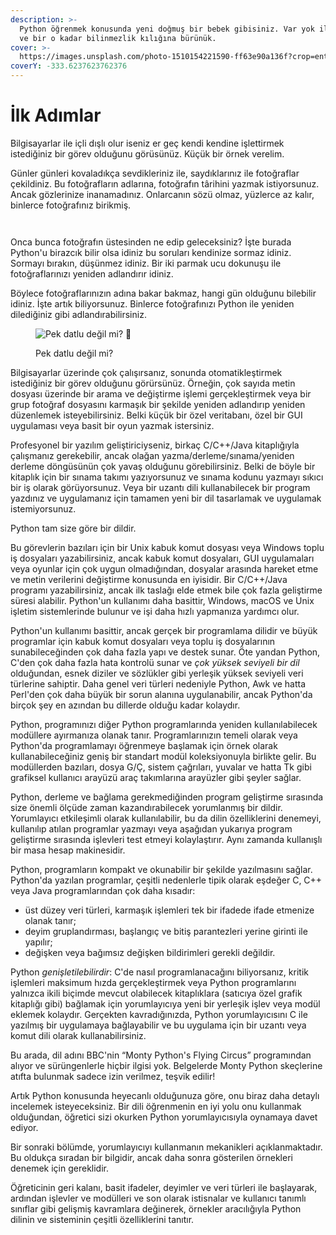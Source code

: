 ```yaml
---
description: >-
  Python öğrenmek konusunda yeni doğmuş bir bebek gibisiniz. Var yok ilgi çekici
  ve bir o kadar bilinmezlik kılığına bürünük.
cover: >-
  https://images.unsplash.com/photo-1510154221590-ff63e90a136f?crop=entropy&cs=tinysrgb&fm=jpg&ixid=MnwxOTcwMjR8MHwxfHNlYXJjaHwyfHxiYWJ5fGVufDB8fHx8MTY2Nzk2NDUzMw&ixlib=rb-4.0.3&q=80
coverY: -333.6237623762376
---
```


# İlk Adımlar

Bilgisayarlar ile içli dışlı olur iseniz er geç kendi kendine işlettirmek istediğiniz bir görev olduğunu görüsünüz. Küçük bir örnek verelim.&#x20;

Günler günleri kovaladıkça sevdikleriniz ile, saydıklarınız ile fotoğraflar çekildiniz. Bu fotoğrafların adlarına, fotoğrafın târihini yazmak istiyorsunuz. Ancak gözlerinize inanamadınız. Onlarcanın sözü olmaz, yüzlerce az kalır, binlerce fotoğrafınız birikmiş.

<div align="center">

<figure><img src="https://images.unsplash.com/photo-1533158307587-828f0a76ef46?crop=entropy&#x26;cs=tinysrgb&#x26;fm=jpg&#x26;ixid=MnwxOTcwMjR8MHwxfHNlYXJjaHw1fHxwaG90b2dyYXBoc3xlbnwwfHx8fDE2Njc5NjQzODg&#x26;ixlib=rb-4.0.3&#x26;q=80" alt=""><figcaption></figcaption></figure>

 

<figure><img src="https://images.unsplash.com/photo-1613151096599-b234757eb4d2?crop=entropy&#x26;cs=tinysrgb&#x26;fm=jpg&#x26;ixid=MnwxOTcwMjR8MHwxfHNlYXJjaHw4fHxib3JlZHxlbnwwfHx8fDE2Njc5NjQ0NTk&#x26;ixlib=rb-4.0.3&#x26;q=80" alt=""><figcaption></figcaption></figure>

</div>

Onca bunca fotoğrafın üstesinden ne edip geleceksiniz? İşte burada Python'u birazcık bilir olsa idiniz bu soruları kendinize sormaz idiniz. Sormayı bırakın, düşünmez idiniz. Bir iki parmak ucu dokunuşu ile fotoğraflarınızı yeniden adlandırır idiniz.&#x20;

Böylece fotoğraflarınızın adına bakar bakmaz, hangi gün olduğunu bilebilir idiniz. İşte artık biliyorsunuz. Binlerce fotoğrafınızı Python ile yeniden dilediğiniz gibi adlandırabilirsiniz.

<figure><img src="https://images.unsplash.com/photo-1491013516836-7db643ee125a?crop=entropy&#x26;cs=tinysrgb&#x26;fm=jpg&#x26;ixid=MnwxOTcwMjR8MHwxfHNlYXJjaHwxfHxiYWJ5fGVufDB8fHx8MTY2Nzk2NDUzMw&#x26;ixlib=rb-4.0.3&#x26;q=80" alt="Pek datlu değil mi? 🥰"><figcaption><p>Pek datlu değil mi? </p></figcaption></figure>

Bilgisayarlar üzerinde çok çalışırsanız, sonunda otomatikleştirmek istediğiniz bir görev olduğunu görürsünüz. Örneğin, çok sayıda metin dosyası üzerinde bir arama ve değiştirme işlemi gerçekleştirmek veya bir grup fotoğraf dosyasını karmaşık bir şekilde yeniden adlandırıp yeniden düzenlemek isteyebilirsiniz. Belki küçük bir özel veritabanı, özel bir GUI uygulaması veya basit bir oyun yazmak istersiniz.

Profesyonel bir yazılım geliştiriciyseniz, birkaç C/C++/Java kitaplığıyla çalışmanız gerekebilir, ancak olağan yazma/derleme/sınama/yeniden derleme döngüsünün çok yavaş olduğunu görebilirsiniz. Belki de böyle bir kitaplık için bir sınama takımı yazıyorsunuz ve sınama kodunu yazmayı sıkıcı bir iş olarak görüyorsunuz. Veya bir uzantı dili kullanabilecek bir program yazdınız ve uygulamanız için tamamen yeni bir dil tasarlamak ve uygulamak istemiyorsunuz.

Python tam size göre bir dildir.

Bu görevlerin bazıları için bir Unix kabuk komut dosyası veya Windows toplu iş dosyaları yazabilirsiniz, ancak kabuk komut dosyaları, GUI uygulamaları veya oyunlar için çok uygun olmadığından, dosyalar arasında hareket etme ve metin verilerini değiştirme konusunda en iyisidir. Bir C/C++/Java programı yazabilirsiniz, ancak ilk taslağı elde etmek bile çok fazla geliştirme süresi alabilir. Python'un kullanımı daha basittir, Windows, macOS ve Unix işletim sistemlerinde bulunur ve işi daha hızlı yapmanıza yardımcı olur.

Python'un kullanımı basittir, ancak gerçek bir programlama dilidir ve büyük programlar için kabuk komut dosyaları veya toplu iş dosyalarının sunabileceğinden çok daha fazla yapı ve destek sunar. Öte yandan Python, C'den çok daha fazla hata kontrolü sunar ve _çok yüksek seviyeli bir dil_ olduğundan, esnek diziler ve sözlükler gibi yerleşik yüksek seviyeli veri türlerine sahiptir. Daha genel veri türleri nedeniyle Python, Awk ve hatta Perl'den çok daha büyük bir sorun alanına uygulanabilir, ancak Python'da birçok şey en azından bu dillerde olduğu kadar kolaydır.

Python, programınızı diğer Python programlarında yeniden kullanılabilecek modüllere ayırmanıza olanak tanır. Programlarınızın temeli olarak veya Python'da programlamayı öğrenmeye başlamak için örnek olarak kullanabileceğiniz geniş bir standart modül koleksiyonuyla birlikte gelir. Bu modüllerden bazıları, dosya G/Ç, sistem çağrıları, yuvalar ve hatta Tk gibi grafiksel kullanıcı arayüzü araç takımlarına arayüzler gibi şeyler sağlar.

Python, derleme ve bağlama gerekmediğinden program geliştirme sırasında size önemli ölçüde zaman kazandırabilecek yorumlanmış bir dildir. Yorumlayıcı etkileşimli olarak kullanılabilir, bu da dilin özelliklerini denemeyi, kullanılıp atılan programlar yazmayı veya aşağıdan yukarıya program geliştirme sırasında işlevleri test etmeyi kolaylaştırır. Aynı zamanda kullanışlı bir masa hesap makinesidir.

Python, programların kompakt ve okunabilir bir şekilde yazılmasını sağlar. Python'da yazılan programlar, çeşitli nedenlerle tipik olarak eşdeğer C, C++ veya Java programlarından çok daha kısadır:

* üst düzey veri türleri, karmaşık işlemleri tek bir ifadede ifade etmenize olanak tanır;
* deyim gruplandırması, başlangıç ​​ve bitiş parantezleri yerine girinti ile yapılır;
* değişken veya bağımsız değişken bildirimleri gerekli değildir.

Python _genişletilebilirdir_: C'de nasıl programlanacağını biliyorsanız, kritik işlemleri maksimum hızda gerçekleştirmek veya Python programlarını yalnızca ikili biçimde mevcut olabilecek kitaplıklara (satıcıya özel grafik kitaplığı gibi) bağlamak için yorumlayıcıya yeni bir yerleşik işlev veya modül eklemek kolaydır. Gerçekten kavradığınızda, Python yorumlayıcısını C ile yazılmış bir uygulamaya bağlayabilir ve bu uygulama için bir uzantı veya komut dili olarak kullanabilirsiniz.

Bu arada, dil adını BBC'nin “Monty Python's Flying Circus” programından alıyor ve sürüngenlerle hiçbir ilgisi yok. Belgelerde Monty Python skeçlerine atıfta bulunmak sadece izin verilmez, teşvik edilir!

Artık Python konusunda heyecanlı olduğunuza göre, onu biraz daha detaylı incelemek isteyeceksiniz. Bir dili öğrenmenin en iyi yolu onu kullanmak olduğundan, öğretici sizi okurken Python yorumlayıcısıyla oynamaya davet ediyor.

Bir sonraki bölümde, yorumlayıcıyı kullanmanın mekanikleri açıklanmaktadır. Bu oldukça sıradan bir bilgidir, ancak daha sonra gösterilen örnekleri denemek için gereklidir.

Öğreticinin geri kalanı, basit ifadeler, deyimler ve veri türleri ile başlayarak, ardından işlevler ve modülleri ve son olarak istisnalar ve kullanıcı tanımlı sınıflar gibi gelişmiş kavramlara değinerek, örnekler aracılığıyla Python dilinin ve sisteminin çeşitli özelliklerini tanıtır.
